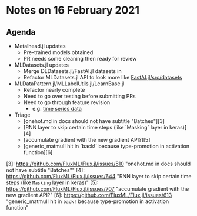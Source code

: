 # Notes on 16 February 2021

## Agenda

- Metalhead.jl updates
	- Pre-trained models obtained
	- PR needs some cleaning then ready for review
- MLDatasets.jl updates
	- Merge DLDatasets.jl/FastAI.jl datasets in
	- Refactor MLDatasets.jl API to look more like [FastAI.jl/src/datasets][1]
- MLDataPattern.jl/MLLabelUtils.jl/LearnBase.jl
	- Refactor nearly complete
	- Need to go over testing before submitting PRs
	- Need to go through feature revision
		- e.g. [time series data][2]
- Triage
	- [onehot.md in docs should not have subtitle "Batches"][3]
	- [RNN layer to skip certain time steps (like \`Masking\` layer in keras)][4]
	- [accumulate gradient with the new gradient API?][5]
	- [generic\_matmul! hit in \`back!\` because type-promotion in activation function][6]

[1]:	https://github.com/lorenzoh/FastAI.jl/tree/master/src/datasets
[2]:	https://julialang.zulipchat.com/#narrow/stream/238249-machine-learning/topic/preprocessing.20data.20MLDataPattern
[3]:	https://github.com/FluxML/Flux.jl/issues/510 "onehot.md in docs should not have subtitle "Batches""
[4]:	https://github.com/FluxML/Flux.jl/issues/644 "RNN layer to skip certain time steps (like `Masking` layer in keras)"
[5]:	https://github.com/FluxML/Flux.jl/issues/707 "accumulate gradient with the new gradient API?"
[6]:	https://github.com/FluxML/Flux.jl/issues/613 "generic_matmul! hit in `back!` because type-promotion in activation function"